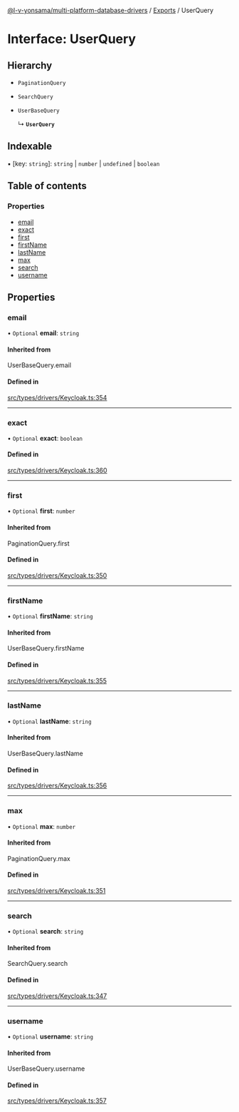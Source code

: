 [@l-v-yonsama/multi-platform-database-drivers](../README.md) / [Exports](../modules.md) / UserQuery

# Interface: UserQuery

## Hierarchy

- `PaginationQuery`

- `SearchQuery`

- `UserBaseQuery`

  ↳ **`UserQuery`**

## Indexable

▪ [key: `string`]: `string` \| `number` \| `undefined` \| `boolean`

## Table of contents

### Properties

- [email](UserQuery.md#email)
- [exact](UserQuery.md#exact)
- [first](UserQuery.md#first)
- [firstName](UserQuery.md#firstname)
- [lastName](UserQuery.md#lastname)
- [max](UserQuery.md#max)
- [search](UserQuery.md#search)
- [username](UserQuery.md#username)

## Properties

### email

• `Optional` **email**: `string`

#### Inherited from

UserBaseQuery.email

#### Defined in

[src/types/drivers/Keycloak.ts:354](https://github.com/l-v-yonsama/db-drivers/blob/65cc6ed2f5b4ab39bdd13b785cb7d5f6ac854526/src/types/drivers/Keycloak.ts#L354)

___

### exact

• `Optional` **exact**: `boolean`

#### Defined in

[src/types/drivers/Keycloak.ts:360](https://github.com/l-v-yonsama/db-drivers/blob/65cc6ed2f5b4ab39bdd13b785cb7d5f6ac854526/src/types/drivers/Keycloak.ts#L360)

___

### first

• `Optional` **first**: `number`

#### Inherited from

PaginationQuery.first

#### Defined in

[src/types/drivers/Keycloak.ts:350](https://github.com/l-v-yonsama/db-drivers/blob/65cc6ed2f5b4ab39bdd13b785cb7d5f6ac854526/src/types/drivers/Keycloak.ts#L350)

___

### firstName

• `Optional` **firstName**: `string`

#### Inherited from

UserBaseQuery.firstName

#### Defined in

[src/types/drivers/Keycloak.ts:355](https://github.com/l-v-yonsama/db-drivers/blob/65cc6ed2f5b4ab39bdd13b785cb7d5f6ac854526/src/types/drivers/Keycloak.ts#L355)

___

### lastName

• `Optional` **lastName**: `string`

#### Inherited from

UserBaseQuery.lastName

#### Defined in

[src/types/drivers/Keycloak.ts:356](https://github.com/l-v-yonsama/db-drivers/blob/65cc6ed2f5b4ab39bdd13b785cb7d5f6ac854526/src/types/drivers/Keycloak.ts#L356)

___

### max

• `Optional` **max**: `number`

#### Inherited from

PaginationQuery.max

#### Defined in

[src/types/drivers/Keycloak.ts:351](https://github.com/l-v-yonsama/db-drivers/blob/65cc6ed2f5b4ab39bdd13b785cb7d5f6ac854526/src/types/drivers/Keycloak.ts#L351)

___

### search

• `Optional` **search**: `string`

#### Inherited from

SearchQuery.search

#### Defined in

[src/types/drivers/Keycloak.ts:347](https://github.com/l-v-yonsama/db-drivers/blob/65cc6ed2f5b4ab39bdd13b785cb7d5f6ac854526/src/types/drivers/Keycloak.ts#L347)

___

### username

• `Optional` **username**: `string`

#### Inherited from

UserBaseQuery.username

#### Defined in

[src/types/drivers/Keycloak.ts:357](https://github.com/l-v-yonsama/db-drivers/blob/65cc6ed2f5b4ab39bdd13b785cb7d5f6ac854526/src/types/drivers/Keycloak.ts#L357)
